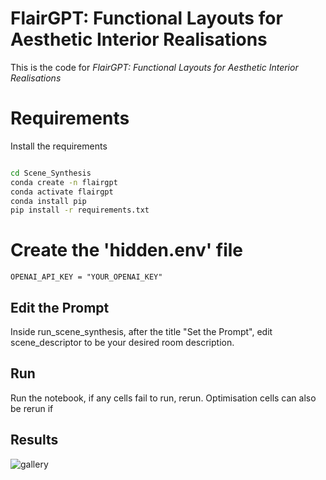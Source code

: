# FlairGPT: Functional Layouts for Aesthetic Interior Realisations 

This is the code for *FlairGPT: Functional Layouts for Aesthetic Interior Realisations*

# Requirements 
Install the requirements
```bash

cd Scene_Synthesis
conda create -n flairgpt
conda activate flairgpt
conda install pip
pip install -r requirements.txt
```

# Create the 'hidden.env' file 
```env 
OPENAI_API_KEY = "YOUR_OPENAI_KEY"
```

## Edit the Prompt
Inside run_scene_synthesis, after the title "Set the Prompt", edit scene_descriptor to be your desired room description. 

## Run
Run the notebook, if any cells fail to run, rerun. 
Optimisation cells can also be rerun if 

## Results
![gallery](gallery.png)
